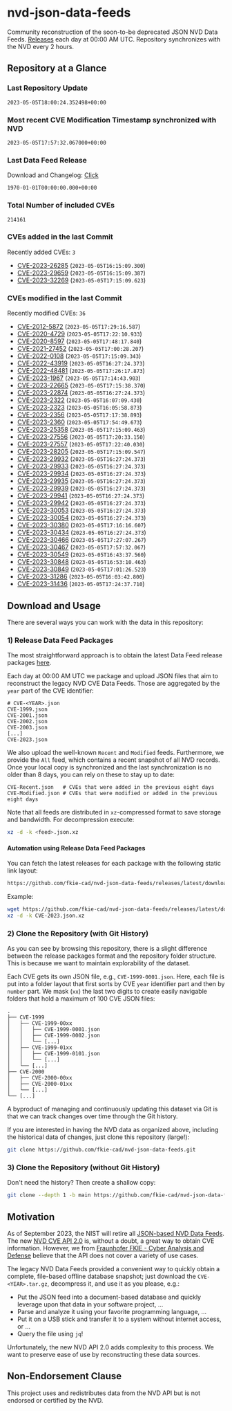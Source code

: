 # nvd-json-data-feeds

Community reconstruction of the soon-to-be deprecated JSON NVD Data Feeds. 
[Releases](releases/latest) each day at 00:00 AM UTC.
Repository synchronizes with the NVD every 2 hours.

## Repository at a Glance

### Last Repository Update

```plain
2023-05-05T18:00:24.352498+00:00
```

### Most recent CVE Modification Timestamp synchronized with NVD

```plain
2023-05-05T17:57:32.067000+00:00
```

### Last Data Feed Release

Download and Changelog: [Click](releases/latest)

```plain
1970-01-01T00:00:00.000+00:00
```

### Total Number of included CVEs

```plain
214161
```

### CVEs added in the last Commit

Recently added CVEs: `3`

* [CVE-2023-26285](CVE-2023/CVE-2023-262xx/CVE-2023-26285.json) (`2023-05-05T16:15:09.300`)
* [CVE-2023-29659](CVE-2023/CVE-2023-296xx/CVE-2023-29659.json) (`2023-05-05T16:15:09.387`)
* [CVE-2023-32269](CVE-2023/CVE-2023-322xx/CVE-2023-32269.json) (`2023-05-05T17:15:09.623`)


### CVEs modified in the last Commit

Recently modified CVEs: `36`

* [CVE-2012-5872](CVE-2012/CVE-2012-58xx/CVE-2012-5872.json) (`2023-05-05T17:29:16.587`)
* [CVE-2020-4729](CVE-2020/CVE-2020-47xx/CVE-2020-4729.json) (`2023-05-05T17:22:10.933`)
* [CVE-2020-8597](CVE-2020/CVE-2020-85xx/CVE-2020-8597.json) (`2023-05-05T17:48:17.840`)
* [CVE-2021-27452](CVE-2021/CVE-2021-274xx/CVE-2021-27452.json) (`2023-05-05T17:00:28.207`)
* [CVE-2022-0108](CVE-2022/CVE-2022-01xx/CVE-2022-0108.json) (`2023-05-05T17:15:09.343`)
* [CVE-2022-43919](CVE-2022/CVE-2022-439xx/CVE-2022-43919.json) (`2023-05-05T16:27:24.373`)
* [CVE-2022-48481](CVE-2022/CVE-2022-484xx/CVE-2022-48481.json) (`2023-05-05T17:26:17.873`)
* [CVE-2023-1967](CVE-2023/CVE-2023-19xx/CVE-2023-1967.json) (`2023-05-05T17:14:43.903`)
* [CVE-2023-22665](CVE-2023/CVE-2023-226xx/CVE-2023-22665.json) (`2023-05-05T17:15:38.370`)
* [CVE-2023-22874](CVE-2023/CVE-2023-228xx/CVE-2023-22874.json) (`2023-05-05T16:27:24.373`)
* [CVE-2023-2322](CVE-2023/CVE-2023-23xx/CVE-2023-2322.json) (`2023-05-05T16:07:09.430`)
* [CVE-2023-2323](CVE-2023/CVE-2023-23xx/CVE-2023-2323.json) (`2023-05-05T16:05:58.873`)
* [CVE-2023-2356](CVE-2023/CVE-2023-23xx/CVE-2023-2356.json) (`2023-05-05T17:17:38.893`)
* [CVE-2023-2360](CVE-2023/CVE-2023-23xx/CVE-2023-2360.json) (`2023-05-05T17:54:49.673`)
* [CVE-2023-25358](CVE-2023/CVE-2023-253xx/CVE-2023-25358.json) (`2023-05-05T17:15:09.463`)
* [CVE-2023-27556](CVE-2023/CVE-2023-275xx/CVE-2023-27556.json) (`2023-05-05T17:20:33.150`)
* [CVE-2023-27557](CVE-2023/CVE-2023-275xx/CVE-2023-27557.json) (`2023-05-05T17:22:40.030`)
* [CVE-2023-28205](CVE-2023/CVE-2023-282xx/CVE-2023-28205.json) (`2023-05-05T17:15:09.547`)
* [CVE-2023-29932](CVE-2023/CVE-2023-299xx/CVE-2023-29932.json) (`2023-05-05T16:27:24.373`)
* [CVE-2023-29933](CVE-2023/CVE-2023-299xx/CVE-2023-29933.json) (`2023-05-05T16:27:24.373`)
* [CVE-2023-29934](CVE-2023/CVE-2023-299xx/CVE-2023-29934.json) (`2023-05-05T16:27:24.373`)
* [CVE-2023-29935](CVE-2023/CVE-2023-299xx/CVE-2023-29935.json) (`2023-05-05T16:27:24.373`)
* [CVE-2023-29939](CVE-2023/CVE-2023-299xx/CVE-2023-29939.json) (`2023-05-05T16:27:24.373`)
* [CVE-2023-29941](CVE-2023/CVE-2023-299xx/CVE-2023-29941.json) (`2023-05-05T16:27:24.373`)
* [CVE-2023-29942](CVE-2023/CVE-2023-299xx/CVE-2023-29942.json) (`2023-05-05T16:27:24.373`)
* [CVE-2023-30053](CVE-2023/CVE-2023-300xx/CVE-2023-30053.json) (`2023-05-05T16:27:24.373`)
* [CVE-2023-30054](CVE-2023/CVE-2023-300xx/CVE-2023-30054.json) (`2023-05-05T16:27:24.373`)
* [CVE-2023-30380](CVE-2023/CVE-2023-303xx/CVE-2023-30380.json) (`2023-05-05T17:16:16.607`)
* [CVE-2023-30434](CVE-2023/CVE-2023-304xx/CVE-2023-30434.json) (`2023-05-05T16:27:24.373`)
* [CVE-2023-30466](CVE-2023/CVE-2023-304xx/CVE-2023-30466.json) (`2023-05-05T17:27:07.267`)
* [CVE-2023-30467](CVE-2023/CVE-2023-304xx/CVE-2023-30467.json) (`2023-05-05T17:57:32.067`)
* [CVE-2023-30549](CVE-2023/CVE-2023-305xx/CVE-2023-30549.json) (`2023-05-05T16:43:37.560`)
* [CVE-2023-30848](CVE-2023/CVE-2023-308xx/CVE-2023-30848.json) (`2023-05-05T16:53:10.463`)
* [CVE-2023-30849](CVE-2023/CVE-2023-308xx/CVE-2023-30849.json) (`2023-05-05T17:01:26.523`)
* [CVE-2023-31286](CVE-2023/CVE-2023-312xx/CVE-2023-31286.json) (`2023-05-05T16:03:42.800`)
* [CVE-2023-31436](CVE-2023/CVE-2023-314xx/CVE-2023-31436.json) (`2023-05-05T17:24:37.710`)


## Download and Usage

There are several ways you can work with the data in this repository:

### 1) Release Data Feed Packages

The most straightforward approach is to obtain the latest Data Feed release packages [here](releases/latest).

Each day at 00:00 AM UTC we package and upload JSON files that aim to reconstruct the legacy NVD CVE Data Feeds.
Those are aggregated by the `year` part of the CVE identifier:

```
# CVE-<YEAR>.json
CVE-1999.json
CVE-2001.json
CVE-2002.json
CVE-2003.json
[...]
CVE-2023.json
```

We also upload the well-known `Recent` and `Modified` feeds.
Furthermore, we provide the `All` feed, which contains a recent snapshot of all NVD records.
Once your local copy is synchronized and the last synchronization is no older than 8 days, you can rely on these to stay up to date:

```plain
CVE-Recent.json   # CVEs that were added in the previous eight days
CVE-Modified.json # CVEs that were modified or added in the previous eight days
```

Note that all feeds are distributed in `xz`-compressed format to save storage and bandwidth.
For decompression execute:

```sh
xz -d -k <feed>.json.xz
```


#### Automation using Release Data Feed Packages

You can fetch the latest releases for each package with the following static link layout:

```sh
https://github.com/fkie-cad/nvd-json-data-feeds/releases/latest/download/CVE-<YEAR>.json.xz
```

Example:

```sh
wget https://github.com/fkie-cad/nvd-json-data-feeds/releases/latest/download/CVE-2023.json.xz
xz -d -k CVE-2023.json.xz
```

### 2) Clone the Repository (with Git History)

As you can see by browsing this repository, there is a slight difference between the release packages format and the repository folder structure.
This is because we want to maintain explorability of the dataset.

Each CVE gets its own JSON file, e.g., `CVE-1999-0001.json`.
Here, each file is put into a folder layout that first sorts by CVE `year` identifier part and then by `number` part.
We mask (`xx`) the last two digits to create easily navigable folders that hold a maximum of 100 CVE JSON files:

```plain
.
├── CVE-1999
│   ├── CVE-1999-00xx
│   │   ├── CVE-1999-0001.json
│   │   ├── CVE-1999-0002.json
│   │   └── [...]
│   ├── CVE-1999-01xx
│   │   ├── CVE-1999-0101.json
│   │   └── [...]
│   └── [...]
├── CVE-2000
│   ├── CVE-2000-00xx
│   ├── CVE-2000-01xx
│   └── [...]
└── [...]
```

A byproduct of managing and continuously updating this dataset via Git is that we can track changes over time through the Git history.

If you are interested in having the NVD data as organized above, including the historical data of changes, just clone this repository (large!):

```sh
git clone https://github.com/fkie-cad/nvd-json-data-feeds.git
```

### 3) Clone the Repository (without Git History)

Don't need the history? Then create a shallow copy:

```sh
git clone --depth 1 -b main https://github.com/fkie-cad/nvd-json-data-feeds.git
```

## Motivation

As of September 2023, the NIST will retire all [JSON-based NVD Data Feeds](https://nvd.nist.gov/vuln/data-feeds#divRetirementBanner-1).
The new [NVD CVE API 2.0](https://nvd.nist.gov/developers/vulnerabilities) is, without a doubt, a great way to obtain CVE information.
However, we from [Fraunhofer FKIE - Cyber Analysis and Defense](https://www.fkie.fraunhofer.de/en/departments/cad.html) believe that the API does not cover a variety of use cases.

The legacy NVD Data Feeds provided a convenient way to quickly obtain a complete, file-based offline database snapshot; just download the `CVE-<YEAR>.tar.gz`, decompress it, and use it as you please, e.g.:

* Put the JSON feed into a document-based database and quickly leverage upon that data in your software project, ...
* Parse and analyze it using your favorite programming language, ...
* Put it on a USB stick and transfer it to a system without internet access, or ...
* Query the file using `jq`!

Unfortunately, the new NVD API 2.0 adds complexity to this process.
We want to preserve ease of use by reconstructing these data sources.

## Non-Endorsement Clause

This project uses and redistributes data from the NVD API but is not endorsed or certified by the NVD.